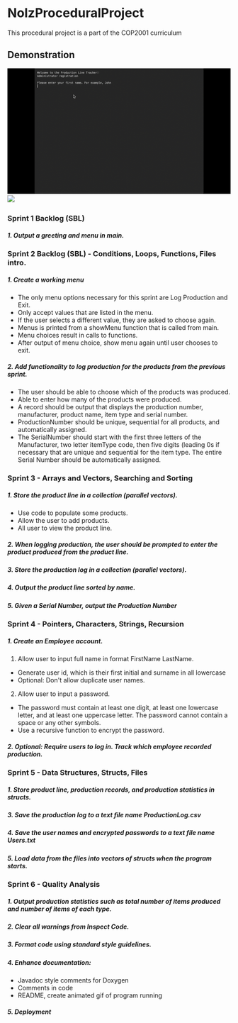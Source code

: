 # NolzProceduralProject

 This procedural project is a part of the COP2001 curriculum

## Demonstration

![](LoginAdminSetup.gif)
![](ProceduralGif2.gif)

### Sprint 1 Backlog (SBL)

##### 1. Output a greeting and menu in main.
  
### Sprint 2 Backlog (SBL) - Conditions, Loops, Functions, Files intro. 

##### 1. Create a working menu
- The only menu options necessary for this sprint are Log Production and Exit.
- Only accept values that are listed in the menu.
- If the user selects a different value, they are asked to choose again.
- Menus is printed from a showMenu function that is called from main.
- Menu choices result in calls to functions.
- After output of menu choice, show menu again until user chooses to exit.
##### 2. Add functionality to log production for the products from the previous sprint.
- The user should be able to choose which of the products was produced.
- Able to enter how many of the products were produced.
- A record should be output that displays the production number, manufacturer, product name, item type and serial number. 
- ProductionNumber should be unique, sequential for all products, and automatically assigned.
- The SerialNumber should start with the first three letters of the Manufacturer, two letter itemType code, then five digits (leading 0s if necessary that are unique and sequential for the item type. The entire Serial Number should be automatically assigned.

### Sprint 3 - Arrays and Vectors, Searching and Sorting

##### 1. Store the product line in a collection (parallel vectors).
- Use code to populate some products.
- Allow the user to add products.
- All user to view the product line.
##### 2. When logging production, the user should be prompted to enter the product produced from the product line.
##### 3. Store the production log in a collection (parallel vectors). 
##### 4. Output the product line sorted by name.
##### 5. Given a Serial Number, output the Production Number 

### Sprint 4 - Pointers, Characters, Strings, Recursion

##### 1. Create an Employee account.
1. Allow user to input full name in format FirstName LastName.  
- Generate user id, which is their first initial and surname in all lowercase
- Optional: Don't allow duplicate user names.
2. Allow user to input a password.
- The password must contain at least one digit, at least one lowercase letter, and at least one uppercase letter. The password cannot contain a space or any other symbols. 
- Use a recursive function to encrypt the password. 
##### 2. Optional: Require users to log in. Track which employee recorded production.

### Sprint 5 - Data Structures, Structs, Files
##### 1. Store product line, production records, and production statistics in structs.
##### 3. Save the production log to a text file name ProductionLog.csv
##### 4. Save the user names and encrypted passwords to a text file name Users.txt
##### 5. Load data from the files into vectors of structs when the program starts.

### Sprint 6 - Quality Analysis

##### 1. Output production statistics such as total number of items produced and number of items of each type.
##### 2. Clear all warnings from Inspect Code.
##### 3. Format code using standard style guidelines.
##### 4. Enhance documentation:
- Javadoc style comments for Doxygen
- Comments in code
- README, create animated gif of program running
##### 5. Deployment
